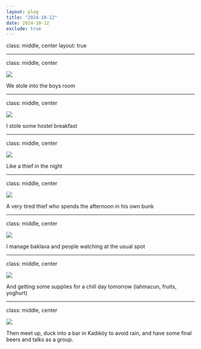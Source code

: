 ```yaml
---
layout: plog
title: "2024-10-12"
date: 2024-10-12
exclude: true
---
```


class: middle, center
layout: true

---

class: middle, center

<img class="plog-picture" src="{{ site.baseurl }}/img/plog/2024-10-12/01.jpg" />

We stole into the boys room

---

class: middle, center

<img class="plog-picture" src="{{ site.baseurl }}/img/plog/2024-10-12/02.jpg" />

I stole some hostel breakfast

---

class: middle, center

<img class="plog-picture" src="{{ site.baseurl }}/img/plog/2024-10-12/03.jpg" />

Like a thief in the night

---

class: middle, center

<img class="plog-picture" src="{{ site.baseurl }}/img/plog/2024-10-12/04.jpg" />

A very tired thief who spends the afternoon in his own bunk

---

class: middle, center

<img class="plog-picture" src="{{ site.baseurl }}/img/plog/2024-10-12/05.jpg" />

I manage baklava and people watching at the usual spot

---

class: middle, center

<img class="plog-picture" src="{{ site.baseurl }}/img/plog/2024-10-12/06.jpg" />

And getting some supplies for a chill day tomorrow (lahmacun, fruits, yoghurt)

---

class: middle, center

<img class="plog-picture" src="{{ site.baseurl }}/img/plog/2024-10-12/07.jpg" />

Then meet up, duck into a bar in Kadıköy to avoid rain, and have some final beers and talks as a group. 

